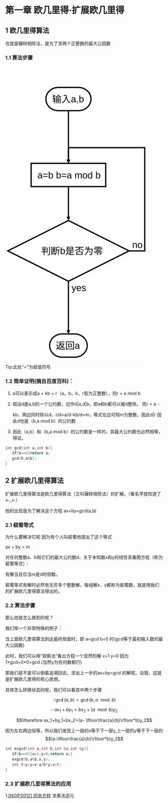 # 第一章 欧几里得·扩展欧几里得

## 1 欧几里得算法

也就是辗转相除法，是为了求两个正整数的最大公因数

### 1.1 算法步骤

![](/assets/images/Euclidean-algorithm.svg)

Tip:此处“=”为赋值符号

### 1.2 简单证明\(摘自百度百科\)：

1. a可以表示成a = kb + r（a，b，k，r皆为正整数），则r = a mod b

2. 假设d是a,b的一个公约数，记作d\|a,d\|b，即a和b都可以被d整除。 而r = a -

   kb，两边同时除以d，r/d=a/d-kb/d=m，等式左边可知m为整数，因此d\|r 因此d也是（b,a mod b）的公约数

3. 因此（a,b）和（b,a mod b）的公约数是一样的，其最大公约数也必然相等，得证。

```cpp
int gcd(int a,int b){
   if(b==0)return a;
   gcd(b,a%b);
}
```

## 2 扩展欧几里得算法

扩展欧几里得算法是欧几里得算法（又叫辗转相除法）的扩展。（看名字就知道了←\_←）

他的出现是为了解决这个方程 ax+by=gcd\(a,b\)

### 2.1 裴蜀等式

为什么要解决它呢 因为有个人叫裴蜀他提出了这个等式

ax + by = m

对任何整数a、b和它们的最大公约数d，关于未知数x和y的线性丢番图方程（称为裴蜀等式）：

有解当且仅当m是d的倍数。

裴蜀等式有解时必然有无穷多个整数解，每组解x、y都称为裴蜀数，就是用我们的扩展欧几里得算法得出的。

### 2.2 算法步骤

那么他是怎么做到的呢？

我们举一个非常特殊的例子：

当上面欧几里得算法到达最终局面时，即 a=gcd b=0 时\(gcd等于最初输入数的最大公因数\)

此时，我们可以用“观察法”看出方程一个显然的解 x=1 y=0 因为 1\*gcd+0\*0=gcd \(当然y为任何数都行\)

那我们是不是可以倒着追溯回去，求出上一步的ax+by=gcd 的解呢。没错，这就是扩展欧几里得的核心思想。

具体怎么转换状态的呢，我们可以看其中两个步骤

$$\because \gcd(a,b)=\gcd(b,a \mod b)$$

$$\therefore ax_1+by_1=bx_2+(a \mod b)y_2$$

$$\therefore ax_1+by_1=bx_2+(a- \lfloor\frac{a}{b}\rfloor*b)y_2$$

因为左右两边恒等，所以我们发现上一层的x等于下一层y,上一层的y等于下一层的$$(a-\lfloor\frac{a}{b}\rfloor*b)y_2$$

```cpp
int exgcd(int a,int b,int &x,int &y){
   if(b==0){x=1;y=0;return a;}
   exgcd(b,a%b,x,y);
   int t=y;y=x-a/b*y;x=t;
}
```

### 2.3 扩展欧几里得算法的应用

1.[\[NOIP2012\] 同余方程](/CodeVS/p1200.md) 求乘法逆元

